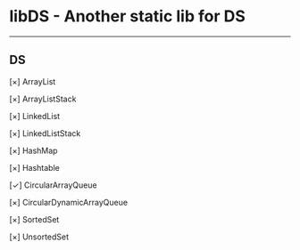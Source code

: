 # libDS - Another static lib for DS

<hr/>

## DS

[×] ArrayList

[×] ArrayListStack

[×] LinkedList

[×] LinkedListStack

[×] HashMap

[×] Hashtable

[✓] CircularArrayQueue

[×] CircularDynamicArrayQueue

[×] SortedSet

[×] UnsortedSet